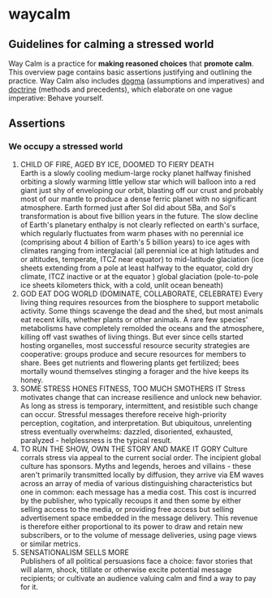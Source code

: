 # waycalm
## Guidelines for calming a stressed world
Way Calm is a practice for __making reasoned choices__ that __promote calm__. This overview page contains basic assertions justifying and outlining the practice. Way Calm also includes [dogma](/dogma) (assumptions and imperatives) and [doctrine](/doctrine) (methods and precedents), which elaborate on one vague imperative: Behave yourself.

## Assertions
### We occupy a stressed world
1. CHILD OF FIRE, AGED BY ICE, DOOMED TO FIERY DEATH   
  Earth is a slowly cooling medium-large rocky planet halfway finished orbiting a slowly warming little yellow star which will balloon into a red giant just shy of enveloping our orbit, blasting off our crust and probably most of our mantle to produce a dense ferric planet with no significant atmosphere. Earth formed just after Sol did about 5Ba, and Sol's transformation is about five billion years in the future. The slow decline of Earth's planetary enthalpy is not clearly reflected on earth's surface, which regularly fluctuates from warm phases with no perennial ice (comprising about 4 billion of Earth's 5 billion years) to ice ages with climates ranging from interglacial (all perennial ice at high latitudes and or altitudes, temperate, ITCZ near equator) to mid-latitude glaciation (ice sheets extending from a pole at least halfway to the equator, cold dry climate, ITCZ inactive or at the equator ) global glaciation (pole-to-pole ice sheets kilometers thick, with a cold, unlit ocean beneath)     
2. GOD EAT DOG WORLD (DOMINATE, COLLABORATE, CELEBRATE)
  Every living thing requires resources from the biosphere to support metabolic activity. Some things scavenge the dead and the shed, but most animals eat recent kills, whether plants or other animals. A rare few species' metabolisms have completely remolded the oceans and the atmosphere, killing off vast swathes of living things. But ever since cells started hosting organelles, most successful resource security strategies are cooperative: groups produce and secure resources for members to share. Bees get nutrients and flowering plants get fertilized; bees mortally wound themselves stinging a forager and the hive keeps its honey.
3. SOME STRESS HONES FITNESS, TOO MUCH SMOTHERS IT
  Stress motivates change that can increase resilience and unlock new behavior. As long as stress is temporary, intermittent, and resistible such change can occur. Stressful messages therefore receive high-priority perception, cogitation, and interpretation. But ubiquitous, unrelenting stress eventually overwhelms: dazzled, disoriented, exhausted, paralyzed - helplessness is the typical result.  
4. TO RUN THE SHOW, OWN THE STORY AND MAKE IT GORY
  Culture corrals stress via appeal to the current social order. The incipient global culture has sponsors. Myths and legends, heroes and villains - these aren't primarily transmitted locally by diffusion, they arrive via EM waves across an array of media of various distinguishing characteristics but one in common: each message has a media cost. This cost is incurred by the publisher, who typically recoups it and then some by either selling access to the media, or providing free access but selling advertisement space embedded in the  message delivery. This revenue is therefore either proportional to its power to draw and retain new subscribers, or to the volume of message deliveries, using page views or similar metrics.
5. SENSATIONALISM SELLS MORE    
  Publishers of all political persuasions face a choice: favor stories that will alarm, shock, titillate or otherwise excite potential message recipients; or cultivate an audience valuing calm and find a way to pay for it.
